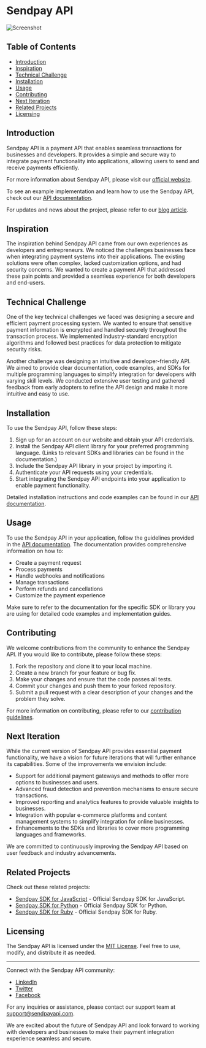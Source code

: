 # Sendpay API

![Screenshot](../app/static/images/screenshot.png)

## Table of Contents

- [Introduction](#introduction)
- [Inspiration](#inspiration)
- [Technical Challenge](#technical-challenge)
- [Installation](#installation)
- [Usage](#usage)
- [Contributing](#contributing)
- [Next Iteration](#next-iteration)
- [Related Projects](#related-projects)
- [Licensing](#licensing)

## Introduction

Sendpay API is a payment API that enables seamless transactions for businesses and developers. It provides a simple and secure way to integrate payment functionality into applications, allowing users to send and receive payments efficiently.

For more information about Sendpay API, please visit our [official website](https://www.sendpayapi.com).

To see an example implementation and learn how to use the Sendpay API, check out our [API documentation](https://docs.sendpayapi.com).

For updates and news about the project, please refer to our [blog article](https://blog.sendpayapi.com).

## Inspiration

The inspiration behind Sendpay API came from our own experiences as developers and entrepreneurs. We noticed the challenges businesses face when integrating payment systems into their applications. The existing solutions were often complex, lacked customization options, and had security concerns. We wanted to create a payment API that addressed these pain points and provided a seamless experience for both developers and end-users.

## Technical Challenge

One of the key technical challenges we faced was designing a secure and efficient payment processing system. We wanted to ensure that sensitive payment information is encrypted and handled securely throughout the transaction process. We implemented industry-standard encryption algorithms and followed best practices for data protection to mitigate security risks.

Another challenge was designing an intuitive and developer-friendly API. We aimed to provide clear documentation, code examples, and SDKs for multiple programming languages to simplify integration for developers with varying skill levels. We conducted extensive user testing and gathered feedback from early adopters to refine the API design and make it more intuitive and easy to use.

## Installation

To use the Sendpay API, follow these steps:

1. Sign up for an account on our website and obtain your API credentials.
2. Install the Sendpay API client library for your preferred programming language. (Links to relevant SDKs and libraries can be found in the documentation.)
3. Include the Sendpay API library in your project by importing it.
4. Authenticate your API requests using your credentials.
5. Start integrating the Sendpay API endpoints into your application to enable payment functionality.

Detailed installation instructions and code examples can be found in our [API documentation](https://docs.sendpayapi.com/installation).

## Usage

To use the Sendpay API in your application, follow the guidelines provided in the [API documentation](https://docs.sendpayapi.com/usage). The documentation provides comprehensive information on how to:

- Create a payment request
- Process payments
- Handle webhooks and notifications
- Manage transactions
- Perform refunds and cancellations
- Customize the payment experience

Make sure to refer to the documentation for the specific SDK or library you are using for detailed code examples and implementation guides.

## Contributing

We welcome contributions from the community to enhance the Sendpay API. If you would like to contribute, please follow these steps:

1. Fork the repository and clone it to your local machine.
2. Create a new branch for your feature or bug fix.
3. Make your changes and ensure that the code passes all tests.
4. Commit your changes and push them to your forked repository.
5. Submit a pull request with a clear description of your changes and the problem they solve.

For more information on contributing, please refer to our [contribution guidelines](CONTRIBUTING.md).

## Next Iteration

While the current version of Sendpay API provides essential payment functionality, we have a vision for future iterations that will further enhance its capabilities. Some of the improvements we envision include:

- Support for additional payment gateways and methods to offer more options to businesses and users.
- Advanced fraud detection and prevention mechanisms to ensure secure transactions.
- Improved reporting and analytics features to provide valuable insights to businesses.
- Integration with popular e-commerce platforms and content management systems to simplify integration for online businesses.
- Enhancements to the SDKs and libraries to cover more programming languages and frameworks.

We are committed to continuously improving the Sendpay API based on user feedback and industry advancements.

## Related Projects

Check out these related projects:

- [Sendpay SDK for JavaScript](https://github.com/sendpay/sendpay-sdk-js) - Official Sendpay SDK for JavaScript.
- [Sendpay SDK for Python](https://github.com/sendpay/sendpay-sdk-python) - Official Sendpay SDK for Python.
- [Sendpay SDK for Ruby](https://github.com/sendpay/sendpay-sdk-ruby) - Official Sendpay SDK for Ruby.

## Licensing

The Sendpay API is licensed under the [MIT License](LICENSE). Feel free to use, modify, and distribute it as needed.

---

Connect with the Sendpay API community:

- [LinkedIn](https://www.linkedin.com/company/sendpayapi)
- [Twitter](https://twitter.com/sendpayapi)
- [Facebook](https://www.facebook.com/sendpayapi)

For any inquiries or assistance, please contact our support team at support@sendpayapi.com.

We are excited about the future of Sendpay API and look forward to working with developers and businesses to make their payment integration experience seamless and secure.

